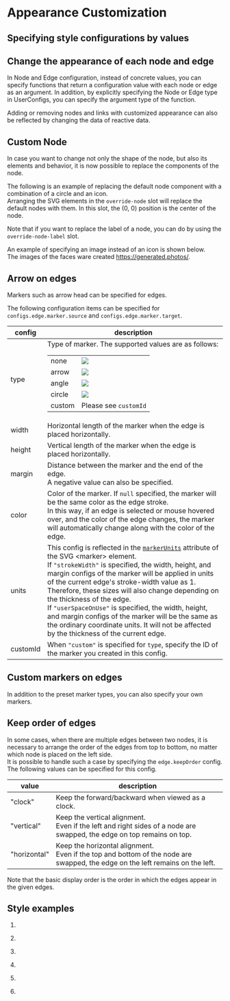 # Appearance Customization

## Specifying style configurations by values

<demo-tabs :use-data="true">
<template v-slot:demo>
  <DemoConfigValue />
</template>
<template v-slot:source>

  <<< @/.vitepress/components/05_appearance/01/ConfigValue.vue

</template>
<template v-slot:data>

  <<< @/.vitepress/components/05_appearance/01/data.ts

</template>
</demo-tabs>

## Change the appearance of each node and edge

In Node and Edge configuration, instead of concrete values,
you can specify functions that return a configuration value
with each node or edge as an argument.
In addition, by explicitly specifying the Node or Edge type in
UserConfigs, you can specify the argument type of the function.

<demo-tabs :demo-height="250">
<template v-slot:demo>
  <DemoEachObject />
</template>
<template v-slot:source>

  <<< @/.vitepress/components/05_appearance/02/EachObject.vue{52-78}

</template>
</demo-tabs>

Adding or removing nodes and links with customized appearance can also
be reflected by changing the data of reactive data.


<demo-tabs :use-data="true" :demo-height="350">
<template v-slot:demo>
  <DemoEachObject2 />
</template>
<template v-slot:source>

  <<< @/.vitepress/components/05_appearance/03/EachObject2.vue

</template>
<template v-slot:data>

  <<< @/.vitepress/components/05_appearance/03/data.ts

</template>
</demo-tabs>


## Custom Node

In case you want to change not only the shape of the node, but
also its elements and behavior, it is now possible to replace
the components of the node.

The following is an example of replacing the default node
component with a combination of a circle and an icon.  
Arranging the SVG elements in the `override-node` slot will
replace the default nodes with them. In this slot, the (0, 0)
position is the center of the node.

Note that if you want to replace the label of a node, you can
do by using the `override-node-label` slot.

<demo-tabs :use-data="true">
<template v-slot:demo>
  <DemoCustomNode />
</template>
<template v-slot:source>

  <<< @/.vitepress/components/05_appearance/04/CustomNode.vue{29-53}

</template>
<template v-slot:data>

  <<< @/.vitepress/components/05_appearance/04/data.ts

</template>
</demo-tabs>

An example of specifying an image instead of an icon is shown below.  
The images of the faces ware created https://generated.photos/.

<demo-tabs :use-data="true">
<template v-slot:demo>
  <DemoCustomNodeWithImage />
</template>
<template v-slot:source>

  <<< @/.vitepress/components/05_appearance/05/CustomNodeWithImage.vue{29-67}

</template>
<template v-slot:data>

  <<< @/.vitepress/components/05_appearance/05/data.ts

</template>
</demo-tabs>


## Arrow on edges

Markers such as arrow head can be specified for edges.

<demo-tabs :use-data="true">
<template v-slot:demo>
  <DemoArrow />
</template>
<template v-slot:source>

  <<< @/.vitepress/components/05_appearance/07/Arrow.vue{42-59}

</template>
<template v-slot:data>

  <<< @/.vitepress/components/05_appearance/07/data.ts

</template>
</demo-tabs>

The following configuration items can be specified for
`configs.edge.marker.source` and `configs.edge.marker.target`.

<div class="reference-table">

<table>
<thead>
  <tr>
    <th>config</th>
    <th>description</th>
  </tr>
</thead>
<tbody>
  <tr>
    <td>type</td>
    <td>
      Type of marker. The supported values are as follows:
      <table>
        <tr>
          <td>none</td>
          <td><img src="/examples/arrows/none.svg"></td>
        </tr>
        <tr>
          <td>arrow</td>
          <td><img src="/examples/arrows/arrow.svg"></td>
        </tr>
        <tr>
          <td>angle</td>
          <td><img src="/examples/arrows/angle.svg"></td>
        </tr>
        <tr>
          <td>circle</td>
          <td><img src="/examples/arrows/circle.svg"></td>
        </tr>
        <tr>
          <td>custom</td>
          <td>Please see <code>customId</code></td>
        </tr>
      </table>
    </td>
  </tr>
  <tr>
    <td>width</td>
    <td>Horizontal length of the marker when the edge is placed horizontally.</td>
  </tr>
  <tr>
    <td>height</td>
    <td>Vertical length of the marker when the edge is placed horizontally.</td>
  </tr>
  <tr>
    <td>margin</td>
    <td>
      Distance between the marker and the end of the edge.<br />
      A negative value can also be specified.
    </td>
  </tr>
  <tr>
    <td>color</td>
    <td>
      Color of the marker. If <code>null</code> specified, the marker will be the
      same color as the edge stroke.<br />
      In this way, if an edge is selected or mouse hovered over, and the color of
      the edge changes, the marker will automatically change along with the color
      of the edge.
    </td>
  </tr>
  <tr>
    <td>units</td>
    <td>
      This config is reflected in the
      <a href="https://developer.mozilla.org/en-US/docs/Web/SVG/Attribute/markerUnits" target="_blank" rel="noopener noreferrer"><code>markerUnits</code></a>
      attribute of the SVG &lt;marker&gt; element.<br />
      If <code>"strokeWidth"</code> is specified, the width, height, and margin
      configs of the marker will be applied in units of the current edge's
      stroke-width value as 1. Therefore, these sizes will also change depending
      on the thickness of the edge.<br />
      If <code>"userSpaceOnUse"</code> is specified, the width, height, and
      margin configs of the marker will be the same as the ordinary coordinate
      units. It will not be affected by the thickness of the current edge.
    </td>
  </tr>
  <tr>
    <td>customId</td>
    <td>
      When <code>"custom"</code> is specified for <code>type</code>, specify the
      ID of the marker you created in this config.
    </td>
  </tr>
</tbody>
</table>

</div>

## Custom markers on edges

In addition to the preset marker types, you can also specify your own markers.

<demo-tabs :use-data="true">
<template v-slot:demo>
  <DemoCustomMarker />
</template>
<template v-slot:source>

  <<< @/.vitepress/components/05_appearance/08/CustomMarker.vue{11-30,43-57}

</template>
<template v-slot:data>

  <<< @/.vitepress/components/05_appearance/08/data.ts

</template>
</demo-tabs>


## Keep order of edges

In some cases, when there are multiple edges between two nodes,
it is necessary to arrange the order of the edges from top to
bottom, no matter which node is placed on the left side.  
It is possible to handle such a case by specifying the
`edge.keepOrder` config.  
The following values can be specified for this config.

<div class="reference-table">

<table>
<thead>
  <tr>
    <th>value</th>
    <th>description</th>
  </tr>
</thead>
<tbody>
  <tr>
    <td>"clock"</td>
    <td>
      Keep the forward/backward when viewed as a clock.
    </td>
  </tr>
  <tr>
    <td>"vertical"</td>
    <td>
      Keep the vertical alignment.<br/>
      Even if the left and right sides of a node are swapped,
      the edge on top remains on top.
    </td>
  </tr>
  <tr>
    <td>"horizontal"</td>
    <td>
      Keep the horizontal alignment.<br/>
      Even if the top and bottom of the node are swapped,
      the edge on the left remains on the left.
    </td>
  </tr>
</tbody>
</table>

</div>

Note that the basic display order is the order in which the
edges appear in the given edges.

<demo-tabs :use-data="true" hint="Please try dragging the nodes to swap their positions and observe the behavior.">
<template v-slot:demo>
  <DemoEdgesKeepOrder />
</template>
<template v-slot:source>

  <<< @/.vitepress/components/05_appearance/09/EdgesKeepOrder.vue{25}

</template>
<template v-slot:data>

  <<< @/.vitepress/components/05_appearance/09/data.ts

</template>
</demo-tabs>

## Style examples

1.

<demo-tabs :use-data="true">
<template v-slot:demo>
  <DemoStyle1 />
</template>
<template v-slot:source>

<<< @/.vitepress/components/05_appearance/s01/Style1.vue

</template>
<template v-slot:data>

<<< @/.vitepress/components/05_appearance/s01/data.ts

</template>
</demo-tabs>

2.

<demo-tabs :use-data="true">
<template v-slot:demo>
  <DemoStyle2 />
</template>
<template v-slot:source>

<<< @/.vitepress/components/05_appearance/s02/Style2.vue

</template>
<template v-slot:data>

<<< @/.vitepress/components/05_appearance/s02/data.ts

</template>
</demo-tabs>

3.

<demo-tabs :use-data="true">
<template v-slot:demo>
  <DemoStyle3 />
</template>
<template v-slot:source>

<<< @/.vitepress/components/05_appearance/s03/Style3.vue

</template>
<template v-slot:data>

<<< @/.vitepress/components/05_appearance/s03/data.ts

</template>
</demo-tabs>

4.

<demo-tabs :use-data="true">
<template v-slot:demo>
  <DemoStyle4 />
</template>
<template v-slot:source>

<<< @/.vitepress/components/05_appearance/s04/Style4.vue

</template>
<template v-slot:data>

<<< @/.vitepress/components/05_appearance/s04/data.ts

</template>
</demo-tabs>

5.

<demo-tabs :use-data="true" hint="Click on a node to toggle its state. When both end nodes are active, the edge animation will move.">
<template v-slot:demo>
  <DemoStyle5 />
</template>
<template v-slot:source>

<<< @/.vitepress/components/05_appearance/s05/Style5.vue

</template>
<template v-slot:data>

<<< @/.vitepress/components/05_appearance/s05/data.ts

</template>
</demo-tabs>

6.

<demo-tabs :use-data="true">
<template v-slot:demo>
  <DemoStyle6 />
</template>
<template v-slot:source>

<<< @/.vitepress/components/05_appearance/s06/Style6.vue

</template>
<template v-slot:data>

<<< @/.vitepress/components/05_appearance/s06/data.ts

</template>
</demo-tabs>

<script setup>
import DemoConfigValue from '../.vitepress/components/05_appearance/01/ConfigValue.vue'
import DemoEachObject from '../.vitepress/components/05_appearance/02/EachObject.vue'
import DemoEachObject2 from '../.vitepress/components/05_appearance/03/EachObject2.vue'
import DemoCustomNode from '../.vitepress/components/05_appearance/04/CustomNode.vue'
import DemoCustomNodeWithImage from '../.vitepress/components/05_appearance/05/CustomNodeWithImage.vue'

import DemoArrow from '../.vitepress/components/05_appearance/07/Arrow.vue'
import DemoCustomMarker from '../.vitepress/components/05_appearance/08/CustomMarker.vue'
import DemoEdgesKeepOrder from '../.vitepress/components/05_appearance/09/EdgesKeepOrder.vue'

import DemoStyle1 from '../.vitepress/components/05_appearance/s01/Style1.vue'
import DemoStyle2 from '../.vitepress/components/05_appearance/s02/Style2.vue'
import DemoStyle3 from '../.vitepress/components/05_appearance/s03/Style3.vue'
import DemoStyle4 from '../.vitepress/components/05_appearance/s04/Style4.vue'
import DemoStyle5 from '../.vitepress/components/05_appearance/s05/Style5.vue'
import DemoStyle6 from '../.vitepress/components/05_appearance/s06/Style6.vue'
</script>
